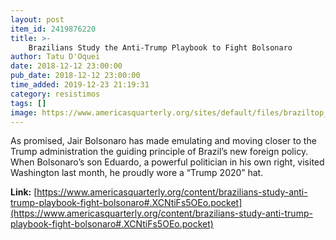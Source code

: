 ```yaml
---
layout: post
item_id: 2419876220
title: >-
    Brazilians Study the Anti-Trump Playbook to Fight Bolsonaro
author: Tatu D'Oquei
date: 2018-12-12 23:00:00
pub_date: 2018-12-12 23:00:00
time_added: 2019-12-23 21:19:31
category: resistimos
tags: []
image: https://www.americasquarterly.org/sites/default/files/braziltop_2.jpg
---
```


As promised, Jair Bolsonaro has made emulating and moving closer to the Trump administration the guiding principle of Brazil’s new foreign policy. When Bolsonaro’s son Eduardo, a powerful politician in his own right, visited Washington last month, he proudly wore a “Trump 2020” hat.

**Link:** [https://www.americasquarterly.org/content/brazilians-study-anti-trump-playbook-fight-bolsonaro#.XCNtiFs5OEo.pocket](https://www.americasquarterly.org/content/brazilians-study-anti-trump-playbook-fight-bolsonaro#.XCNtiFs5OEo.pocket)

